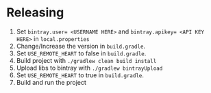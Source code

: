 Releasing
========

 1. Set `bintray.user= <USERNAME HERE>` and `bintray.apikey= <API KEY HERE>` in `local.properties`
 2. Change/Increase the version in `build.gradle`.
 3. Set `USE_REMOTE_HEART` to false in `build.gradle`.
 4. Build project with `./gradlew clean build install`
 5. Upload libs to bintray with `./gradlew bintrayUpload`
 6. Set `USE_REMOTE_HEART` to true in `build.gradle`.
 7. Build and run the project
